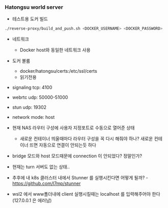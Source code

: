### Hatongsu world server

- 테스트용 도커 빌드

```bash
./reverse-proxy/build_and_push.sh <DOCKER_USERNAME> <DOCKER_PASSWORD>
```

- 네트워크

  - Docker host와 동일한 네트워크 사용

- 도커 볼륨

  - docker/hatongsu/certs:/etc/ssl/certs
  - 읽기전용

- signaling tcp: 4100
- webrtc udp: 50000-51000
- stun udp: 19302
- network mode: host
- 현재 NAS 라우터 구성에 사용자 지정포트로 수동으로 열어준 상태
  - 새로운 컨테이너 띄울때마다 라우터 구성을 꼭 다시 해줘야 하나? 새로운 컨테이너 뜨면 자동으로 연결이 안되는듯 하다
- bridge 모드와 host 모드때문에 connection 이 안되었다? 정말인가?
- 현재는 turn 서버도 없는 상태..
- 추후에 내 k8s 클러스터 내에서 Stunner 를 실행시킨다면 어떻게 될까? -https://github.com/l7mp/stunner

- wsl2 에서 www폴더내에 client 실행시킬때는 localhost 를 입력해주어야 한다 (127.0.0.1 은 에러남)
